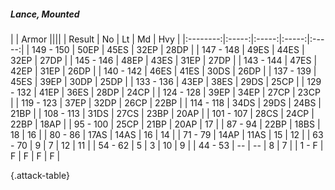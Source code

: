 ##### Lance, Mounted

|      |   Armor   ||||
|   Result   |   No   |   Lt   |   Md   |   Hvy   |
|:--------:|:-----:|:-----:|:-----:|:-----:|
| 149 - 150 | 50EP | 45ES | 32EP | 28DP |
| 147 - 148 | 49ES | 44ES | 32EP | 27DP |
| 145 - 146 | 48EP | 43ES | 31EP | 27DP |
| 143 - 144 | 47ES | 42EP | 31EP | 26DP |
| 140 - 142 | 46ES | 41ES | 30DS | 26DP |
| 137 - 139 | 45ES | 39EP | 30DP | 25DP |
| 133 - 136 | 43EP | 38ES | 29DS | 25CP |
| 129 - 132 | 41EP | 36ES | 28DP | 24CP |
| 124 - 128 | 39EP | 34EP | 27CP | 23CP |
| 119 - 123 | 37EP | 32DP | 26CP | 22BP |
| 114 - 118 | 34DS | 29DS | 24BS | 21BP |
| 108 - 113 | 31DS | 27CS | 23BP | 20AP |
| 101 - 107 | 28CS | 24CP | 22BP | 18AP |
| 95 - 100 | 25CP | 21BP | 20AP | 17 |
| 87 - 94 | 22BP | 18BS | 18 | 16 |
| 80 - 86 | 17AS | 14AS | 16 | 14 |
| 71 - 79 | 14AP | 11AS | 15 | 12 |
| 63 - 70 | 9 | 7 | 12 | 11 |
| 54 - 62 | 5 | 3 | 10 | 9 |
| 44 - 53 | --  | --  | 8 | 7 |
| 1 - F | F | F | F | F |

{.attack-table}
